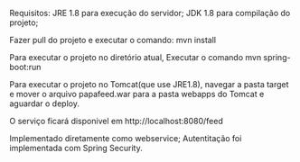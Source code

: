 Requisitos: JRE 1.8 para execução do servidor;
			JDK 1.8 para compilação do projeto;

Fazer pull do projeto e executar o comando: mvn install

Para executar o projeto no diretório atual, Executar o comando mvn spring-boot:run

Para executar o projeto no Tomcat(que use JRE1.8), navegar a pasta target e mover o arquivo papafeed.war para a pasta webapps do Tomcat e aguardar o deploy.

O serviço ficará disponivel em http://localhost:8080/feed

Implementado diretamente como webservice;
Autentitação foi implementada com Spring Security.
